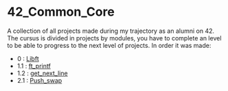 # 42_Common_Core
A collection of all projects made during my trajectory as an alumni on 42.
The cursus is divided in projects by modules, you have to complete an level to be able to progress to the next level of projects.
In order it was made:

- 0 : [Libft](0_Libft)
- 1.1 : [ft_printf](1.1_ft_printf)
- 1.2 : [get_next_line](1.2_get_next_line)
- 2.1 : [Push_swap](2.1_Push_swap)

